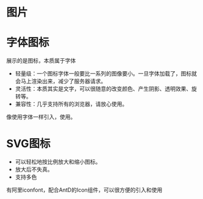 # 图片
# 字体图标
展示的是图标，本质属于字体
- 轻量级：一个图标字体一般要比一系列的图像要小。一旦字体加载了，图标就会马上渲染出来，减少了服务器请求。
- 灵活性：本质其实是文字，可以很随意的改变颜色、产生阴影、透明效果、旋转等。
- 兼容性：几乎支持所有的浏览器，请放心使用。

像使用字体一样引入，使用。


# SVG图标
- 可以轻松地按比例放大和缩小图标。
- 放大后不失真。
- 支持多色

有阿里iconfont，配合AntD的Icon组件，可以很方便的引入和使用